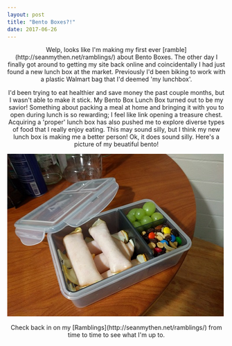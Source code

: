 ```yaml
---
layout: post
title: "Bento Boxes?!"
date: 2017-06-26
---
```

<p align="center">
Welp, looks like I'm making my first ever [ramble](http://seanmythen.net/ramblings/) about Bento Boxes.
The other day I finally got around to getting my site back online and coincidentally I had just found a new lunch box at the market.
Previously I'd been biking to work with a plastic Walmart bag that I'd deemed 'my lunchbox'.
</p>
<p align="center">
I'd been trying to eat healthier and save money the past couple months, but I wasn't able to make it stick.  My Bento Box Lunch Box turned out to be my savior!  Something about packing a meal at home and bringing it with you to open during lunch is so rewarding; I feel like link opening a treasure chest.  Acquiring a 'proper' lunch box has also pushed me to explore diverse types of food that I really enjoy eating.  This may sound silly, but I think my new lunch box is making me a better person! Ok, it does sound silly.  Here's a picture of my beuatiful bento!

![Bento Box!](/img/bento-box.jpg)
</p>
<p align="center">
Check back in on my [Ramblings](http://seanmythen.net/ramblings/) from time to time to see what I'm up to.
</p>
